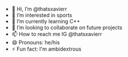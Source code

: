 - 👋 Hi, I’m @thatsxavierr
- 👀 I’m interested in sports
- 🌱 I’m currently learning C++
- 💞️ I’m looking to collaborate on future projects
- 📫 How to reach me IG  @thatsxavierr
- 😄 Pronouns: he/his
- ⚡ Fun fact: I'm ambidextrous

<!---
thatsxavierr/thatsxavierr is a ✨ special ✨ repository because its `README.md` (this file) appears on your GitHub profile.
You can click the Preview link to take a look at your changes.
--->
